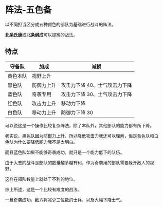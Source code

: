 # 阵法-五色备

以不同担当区分成五种颜色的部队为基础进行战斗的阵法。

**北条氏康**或**北条纲成**可以提案的战法。

## 特点

| 守备队   | 加成       | 减损                          |
| -------- | ---------- | ----------------------------- |
| 黄色本队 | 视野上升   |                               |
| 黒色队   | 防御力上升 | 攻击力下降 40、士气攻击力下降 |
| 蓝色队   | 奇袭专用   | 攻击力下降 30、士气攻击力下降 |
| 红色队   | 攻击力上升 | 移动力下降                    |
| 白色队   | 移动力上升 | 防御力下降 30                 |

可以说这是一个操作比较复杂阵法，除了本队外，其他部队的能力都有所下降。

老实说，黑色队因为防御力上升，所以降低攻击力我还可以理解，但是蓝色队和白色队为什么要降低能力我不是太明白。

而且蓝色队如果不能够奇袭成功，就只是一个能力低下的队伍。

由于大志的战斗是部队的数量越多越有利，作为奇袭用的部队需要躲开敌人的视野，

这样在部队数量上就处于不利的地位。

综上所述，这是一个比较有难度的战法。

一旦奇袭成功，敌方将减少三位数的士兵，以及大幅下降士气。
